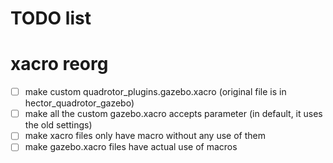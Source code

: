 # TODO list

# xacro reorg

- [ ] make custom quadrotor_plugins.gazebo.xacro (original file is in hector_quadrotor_gazebo)
- [ ] make all the custom gazebo.xacro accepts parameter (in default, it uses the old settings)
- [ ] make xacro files only have macro without any use of them
- [ ] make gazebo.xacro files have actual use of macros
